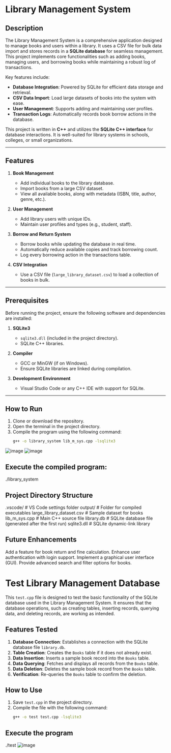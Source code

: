 # Library Management System

## Description

The Library Management System is a comprehensive application designed to manage books and users within a library. It uses a CSV file for bulk data import and stores records in a **SQLite database** for seamless management. This project implements core functionalities such as adding books, managing users, and borrowing books while maintaining a robust log of transactions.

Key features include:
- **Database Integration**: Powered by SQLite for efficient data storage and retrieval.
- **CSV Data Import**: Load large datasets of books into the system with ease.
- **User Management**: Supports adding and maintaining user profiles.
- **Transaction Logs**: Automatically records book borrow actions in the database.

This project is written in **C++** and utilizes the **SQLite C++ interface** for database interactions. It is well-suited for library systems in schools, colleges, or small organizations.

---

## Features

1. **Book Management**
   - Add individual books to the library database.
   - Import books from a large CSV dataset.
   - View all available books, along with metadata (ISBN, title, author, genre, etc.).

2. **User Management**
   - Add library users with unique IDs.
   - Maintain user profiles and types (e.g., student, staff).

3. **Borrow and Return System**
   - Borrow books while updating the database in real time.
   - Automatically reduce available copies and track borrowing count.
   - Log every borrowing action in the transactions table.

4. **CSV Integration**
   - Use a CSV file (`large_library_dataset.csv`) to load a collection of books in bulk.

---

## Prerequisites

Before running the project, ensure the following software and dependencies are installed:

1. **SQLite3**
   - `sqlite3.dll` (included in the project directory).
   - SQLite C++ libraries.
   
2. **Compiler**
   - GCC or MinGW (if on Windows).
   - Ensure SQLite libraries are linked during compilation.

3. **Development Environment**
   - Visual Studio Code or any C++ IDE with support for SQLite.

---

## How to Run

1. Clone or download the repository.
2. Open the terminal in the project directory.
3. Compile the program using the following command:
   ```bash
   g++ -o library_system lib_m_sys.cpp -lsqlite3
![image](https://github.com/user-attachments/assets/49f1785b-e408-4522-8983-d32df8e884d9)
![image](https://github.com/user-attachments/assets/863a4fd5-6907-4e17-842f-1a8e16e26d1f)

## Execute the compiled program:
./library_system
## Project Directory Structure
.vscode/                  # VS Code settings folder
output/                   # Folder for compiled executables
large_library_dataset.csv # Sample dataset for books
lib_m_sys.cpp             # Main C++ source file
library.db                # SQLite database file (generated after the first run)
sqlite3.dll               # SQLite dynamic-link library
## Future Enhancements
Add a feature for book return and fine calculation.
Enhance user authentication with login support.
Implement a graphical user interface (GUI).
Provide advanced search and filter options for books.
# Test Library Management Database

This `test.cpp` file is designed to test the basic functionality of the SQLite database used in the Library Management System. It ensures that the database operations, such as creating tables, inserting records, querying data, and deleting records, are working as intended.

## Features Tested
1. **Database Connection**: Establishes a connection with the SQLite database file `library.db`.
2. **Table Creation**: Creates the `Books` table if it does not already exist.
3. **Data Insertion**: Inserts a sample book record into the `Books` table.
4. **Data Querying**: Fetches and displays all records from the `Books` table.
5. **Data Deletion**: Deletes the sample book record from the `Books` table.
6. **Verification**: Re-queries the `Books` table to confirm the deletion.

## How to Use
1. Save `test.cpp` in the project directory.
2. Compile the file with the following command:
   ```bash
   g++ -o test test.cpp -lsqlite3
## Execute the program
   ./test
   ![image](https://github.com/user-attachments/assets/318ed281-b6be-4fec-ac79-e40438a3151a)

